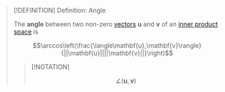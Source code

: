 >[!DEFINITION] Definition: Angle
>
>The **angle** between two non-zero [vectors](../Vector%20Space.md) $\mathbf{u}$ and $\mathbf{v}$ of an [inner product space](Inner%20Product%20Space.md) is
>
>$$\arccos\left(\frac{\langle\mathbf{u},\mathbf{v}\rangle}{||\mathbf{u}||||\mathbf{v}||}\right)$$
>
>>[!NOTATION]
>>
>>$$\angle(\mathbf{u},\mathbf{v})$$
>>
>